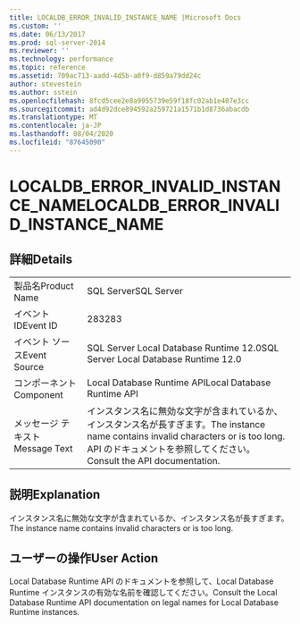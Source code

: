 ```yaml
---
title: LOCALDB_ERROR_INVALID_INSTANCE_NAME |Microsoft Docs
ms.custom: ''
ms.date: 06/13/2017
ms.prod: sql-server-2014
ms.reviewer: ''
ms.technology: performance
ms.topic: reference
ms.assetid: 709ac713-aadd-4d5b-a0f9-d859a79dd24c
author: stevestein
ms.author: sstein
ms.openlocfilehash: 8fcd5cee2e8a9955739e59f18fc02ab1e407e3cc
ms.sourcegitcommit: ad4d92dce894592a259721a1571b1d8736abacdb
ms.translationtype: MT
ms.contentlocale: ja-JP
ms.lasthandoff: 08/04/2020
ms.locfileid: "87645090"
---
```

# <a name="localdb_error_invalid_instance_name"></a><span data-ttu-id="fc9c5-102">LOCALDB_ERROR_INVALID_INSTANCE_NAME</span><span class="sxs-lookup"><span data-stu-id="fc9c5-102">LOCALDB_ERROR_INVALID_INSTANCE_NAME</span></span>
    
## <a name="details"></a><span data-ttu-id="fc9c5-103">詳細</span><span class="sxs-lookup"><span data-stu-id="fc9c5-103">Details</span></span>  
  
|||  
|-|-|  
|<span data-ttu-id="fc9c5-104">製品名</span><span class="sxs-lookup"><span data-stu-id="fc9c5-104">Product Name</span></span>|<span data-ttu-id="fc9c5-105">SQL Server</span><span class="sxs-lookup"><span data-stu-id="fc9c5-105">SQL Server</span></span>|  
|<span data-ttu-id="fc9c5-106">イベント ID</span><span class="sxs-lookup"><span data-stu-id="fc9c5-106">Event ID</span></span>|<span data-ttu-id="fc9c5-107">283</span><span class="sxs-lookup"><span data-stu-id="fc9c5-107">283</span></span>|  
|<span data-ttu-id="fc9c5-108">イベント ソース</span><span class="sxs-lookup"><span data-stu-id="fc9c5-108">Event Source</span></span>|<span data-ttu-id="fc9c5-109">SQL Server Local Database Runtime 12.0</span><span class="sxs-lookup"><span data-stu-id="fc9c5-109">SQL Server Local Database Runtime 12.0</span></span>|  
|<span data-ttu-id="fc9c5-110">コンポーネント</span><span class="sxs-lookup"><span data-stu-id="fc9c5-110">Component</span></span>|<span data-ttu-id="fc9c5-111">Local Database Runtime API</span><span class="sxs-lookup"><span data-stu-id="fc9c5-111">Local Database Runtime API</span></span>|  
|<span data-ttu-id="fc9c5-112">メッセージ テキスト</span><span class="sxs-lookup"><span data-stu-id="fc9c5-112">Message Text</span></span>|<span data-ttu-id="fc9c5-113">インスタンス名に無効な文字が含まれているか、インスタンス名が長すぎます。</span><span class="sxs-lookup"><span data-stu-id="fc9c5-113">The instance name contains invalid characters or is too long.</span></span> <span data-ttu-id="fc9c5-114">API のドキュメントを参照してください。</span><span class="sxs-lookup"><span data-stu-id="fc9c5-114">Consult the API documentation.</span></span>|  
  
## <a name="explanation"></a><span data-ttu-id="fc9c5-115">説明</span><span class="sxs-lookup"><span data-stu-id="fc9c5-115">Explanation</span></span>  
 <span data-ttu-id="fc9c5-116">インスタンス名に無効な文字が含まれているか、インスタンス名が長すぎます。</span><span class="sxs-lookup"><span data-stu-id="fc9c5-116">The instance name contains invalid characters or is too long.</span></span>  
  
## <a name="user-action"></a><span data-ttu-id="fc9c5-117">ユーザーの操作</span><span class="sxs-lookup"><span data-stu-id="fc9c5-117">User Action</span></span>  
 <span data-ttu-id="fc9c5-118">Local Database Runtime API のドキュメントを参照して、Local Database Runtime インスタンスの有効な名前を確認してください。</span><span class="sxs-lookup"><span data-stu-id="fc9c5-118">Consult the Local Database Runtime API documentation on legal names for Local Database Runtime instances.</span></span>  
  
  
